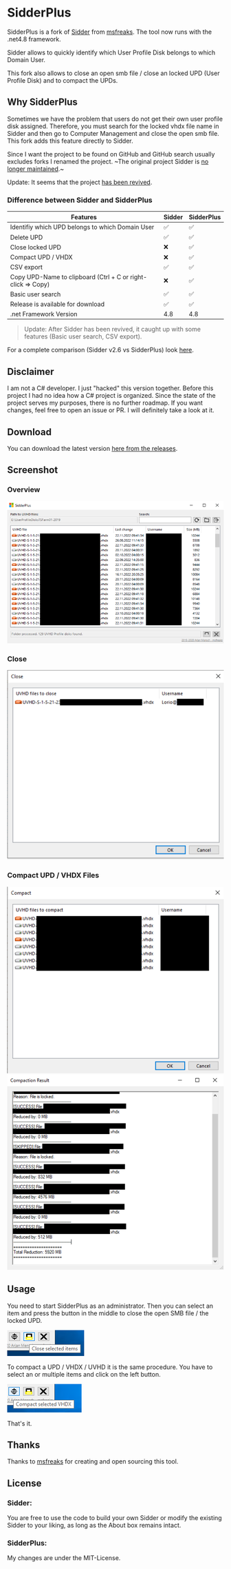 # SidderPlus

SidderPlus is a fork of [Sidder](https://github.com/msfreaks/Sidder) from [msfreaks](https://github.com/msfreaks/). The tool now runs with the .net4.8 framework.

Sidder allows to quickly identify which User Profile Disk belongs to which Domain User. 

This fork also allows to close an open smb file / close an locked UPD (User Profile Disk) and to compact the UPDs.

## Why SidderPlus
Sometimes we have the problem that users do not get their own user profile disk assigned. Therefore, you must search for the locked vhdx file name in Sidder and then go to Computer Management and close the open smb file. This fork adds this feature directly to Sidder.

Since I want the project to be found on GitHub and GitHub search usually excludes forks I renamed the project. ~The original project Sidder is [no longer maintained](https://msfreaks.wordpress.com/2020/02/17/sidder-v2-6-open-sourced-and-more/).~ 

Update: It seems that the project [has been revived](https://github.com/msfreaks/Sidder/issues/3).

### Difference between Sidder and SidderPlus
| Features                                                     | Sidder | SidderPlus |
| ------------------------------------------------------------ | ------ | ---------- |
| Identifiy which UPD belongs to which Domain User             | ✅      | ✅          |
| Delete UPD                                                   | ✅      | ✅          |
| Close locked UPD                                             | ❌      | ✅          |
| Compact UPD / VHDX                                           | ❌      | ✅          |
| CSV export                                                   | ✅      | ✅          |
| Copy UPD-Name to clipboard (Ctrl + C or right-click => Copy) | ❌      | ✅          |
| Basic user search                                            | ✅      | ✅          |
| Release is available for download                            | ✅      | ✅          |
| .net Framework Version                                       | 4.8    | 4.8        |

> Update: After Sidder has been revived, it caught up with some features (Basic user search, CSV export).

For a complete comparison (Sidder v2.6 vs SidderPlus) look  [here](https://github.com/MarkusDick/SidderPlus/compare/4e749789f3094bc908d8c66b7d39447e6642be1d...main).

## Disclaimer
I am not a C# developer. I just "hacked" this version together. Before this project I had no idea how a C# project is organized. Since the state of the project serves my purposes, there is no further roadmap. If you want changes, feel free to open an issue or PR. I will definitely take a look at it.

## Download
You can download the latest version [here from the releases](https://github.com/MarkusDick/SidderPlus/releases/).

## Screenshot
### Overview
![](sidder_plus_screenshot.png)

### Close
![](sidder_plus_close_screenshot.png)

### Compact UPD / VHDX Files
![](sidder_plus_compact_screenshot.png)
![](sidder_plus_compact_results_screenshot.png)

## Usage
You need to start SidderPlus as an administrator. Then you can select an item and press the button in the middle to close the open SMB file / the locked UPD.

![](how_to_close.png)

To compact a UPD / VHDX / UVHD it is the same procedure. You have to select an or multiple items and click on the left button.

![](how_to_compact.png)

That's it.

## Thanks
Thanks to [msfreaks](https://github.com/msfreaks/) for creating and open sourcing this tool.

## License
### Sidder:
You are free to use the code to build your own Sidder or modify the existing Sidder to your liking, as long as the About box remains intact.

### SidderPlus:
My changes are under the MIT-License.
